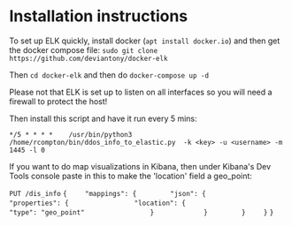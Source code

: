# Installation instructions
To set up ELK quickly, install docker (`apt install docker.io`) and then get the docker compose file:
`sudo git clone https://github.com/deviantony/docker-elk`

Then `cd docker-elk` and then do `docker-compose up -d`

Please not that ELK is set up to listen on all interfaces so you will need a firewall to protect the host!

Then install this script and have it run every 5 mins:

`*/5 * * * *    /usr/bin/python3 /home/rcompton/bin/ddos_info_to_elastic.py  -k <key> -u <username> -m 1445 -l 0`

If you want to do map visualizations in Kibana, then under Kibana's Dev Tools console paste in this to make the 'location' field a geo_point:

`PUT /dis_info`
`{`
`    "mappings": {`
`        "json": {`
`            "properties": {`
`                "location": {`
`                    "type": "geo_point"`
`                }`
`            }`
`        }`
`    }`
`}`
